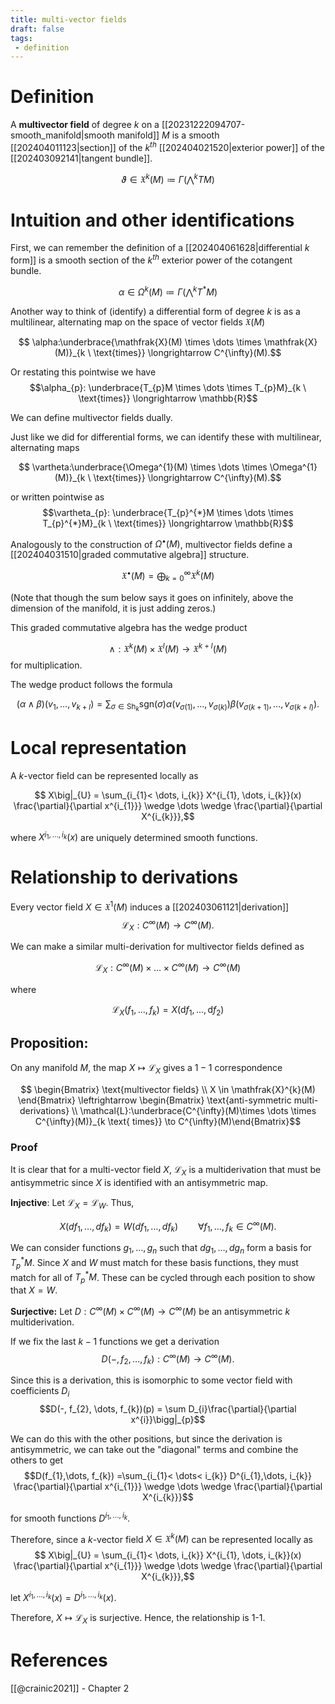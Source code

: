 ```yaml
---
title: multi-vector fields
draft: false
tags:
 - definition
---
```

# Definition
A **multivector field** of degree $k$ on a [[20231222094707-smooth_manifold|smooth manifold]] $M$ is a smooth [[202404011123|section]] of the $k^{th}$ [[202404021520|exterior power]] of the [[202403092141|tangent bundle]].

$$ \vartheta \in \mathfrak{X}^{k}(M) \coloneq \Gamma\bigg(\bigwedge^{k}TM\bigg)$$

# Intuition and other identifications
First, we can remember the definition of a [[202404061628|differential $k$ form]] is a smooth section of the $k^{th}$ exterior power of the cotangent bundle.

$$\alpha \in \Omega^{k}(M) \coloneq \Gamma\bigg(\bigwedge^{k}T^{*}M\bigg)$$

Another way to think of (identify) a differential form of degree $k$ is as a multilinear, alternating map on the space of vector fields $\mathfrak{X}(M)$

$$ \alpha:\underbrace{\mathfrak{X}(M) \times \dots \times \mathfrak{X}(M)}_{k \ \text{times}} \longrightarrow C^{\infty}(M).$$

Or restating this pointwise we have
$$\alpha_{p}: \underbrace{T_{p}M \times \dots \times T_{p}M}_{k \ \text{times}} \longrightarrow \mathbb{R}$$

We can define multivector fields dually.

Just like we did for differential forms, we can identify these with multilinear, alternating maps

$$ \vartheta:\underbrace{\Omega^{1}(M) \times \dots \times \Omega^{1}(M)}_{k \ \text{times}} \longrightarrow C^{\infty}(M).$$

or written pointwise as
$$\vartheta_{p}: \underbrace{T_{p}^{*}M \times \dots \times T_{p}^{*}M}_{k \ \text{times}} \longrightarrow \mathbb{R}$$

Analogously to the construction of $\Omega^{\bullet}(M)$, multivector fields define a [[202404031510|graded commutative algebra]] structure. 

$$ \mathfrak{X}^{\bullet}(M) = \bigoplus_{k=0}^{\infty}\mathfrak{X}^{k}(M)$$

(Note that though the sum below says it goes on infinitely, above the dimension of the manifold, it is just adding zeros.)

This graded commutative algebra has the wedge product 

$$ \wedge: \mathfrak{X}^{k}(M) \times \mathfrak{X}^{l}(M) \longrightarrow \mathfrak{X}^{k+l}(M)$$
for multiplication.

The wedge product follows the formula

$$ (\alpha \wedge \beta)(v_{1}, \dots, v_{k+l}) = \sum_{\sigma \in \text{Sh}_{k}} \text{sgn}(\sigma) \alpha(v_{\sigma(1)}, \dots, v_{\sigma(k)})\beta(v_{\sigma(k+1)}, \dots, v_{\sigma(k+l)}).$$

# Local representation
A $k$-vector field can be represented locally as 

$$ X\big|_{U} = \sum_{i_{1}< \dots, i_{k}} X^{i_{1}, \dots, i_{k}}(x) \frac{\partial}{\partial x^{i_{1}}} \wedge \dots \wedge \frac{\partial}{\partial X^{i_{k}}},$$

where $X^{i_{1}, \dots, i_{k}}(x)$ are uniquely determined smooth functions. 

# Relationship to derivations
Every vector field $X \in \mathfrak{X}^{1}(M)$ induces a [[202403061121|derivation]]
$$ \mathcal{L}_{X}:C^{\infty}(M) \to C^{\infty}(M).$$

We can make a similar multi-derivation for multivector fields defined as

$$ \mathcal{L}_{X}:C^{\infty}(M) \times \dots \times C^{\infty}(M) \longrightarrow C^{\infty}(M)$$

where

$$ \mathcal{L}_{X}(f_{1}, \dots, f_{k}) = X(\text{d} f_{1}, \dots, \text{d}f_{2})$$
## Proposition:
On any manifold $M$, the map $X \mapsto \mathcal{L}_{X}$ gives a $1-1$ correspondence
  
$$ \begin{Bmatrix} \text{multivector fields} \\ X \in \mathfrak{X}^{k}(M) \end{Bmatrix}
\leftrightarrow \begin{Bmatrix} \text{anti-symmetric multi-derivations} \\ \mathcal{L}:\underbrace{C^{\infty}(M)\times \dots \times C^{\infty}(M)}_{k \text{ times}} \to C^{\infty}(M)\end{Bmatrix}$$

### Proof
It is clear that for a multi-vector field $X$, $\mathcal{L}_{X}$ is a multiderivation that must be antisymmetric since $X$ is identified with an antisymmetric map.

__Injective__: Let $\mathcal{L}_{X} = \mathcal{L}_{W}$.
Thus,

$$X(df_{1}, \dots, df_{k}) = W(df_{1}, \dots, df_{k}) \qquad \forall f_{1}, \dots, f_{k} \in C^{\infty}(M).$$

We can consider functions $g_{1}, \dots, g_{n}$ such that $dg_{1},\dots, dg_{n}$ form a basis for $T_{p}^{*}M$.
Since $X$ and $W$ must match for these basis functions, they must match for all of $T_{p}^{*}M$.
These can be cycled through each position to show that $X = W$.

__Surjective:__ Let $D:C^{\infty}(M) \times C^{\infty}(M) \to C^{\infty}(M)$ be an antisymmetric $k$ multiderivation.

If we fix the last $k-1$ functions we get a derivation
$$ D(-, f_{2}, \dots, f_{k}):C^{\infty}(M) \longrightarrow C^{\infty}(M).$$

Since this is a derivation, this is isomorphic to some vector field with coefficients $D_{i}$
$$D(-, f_{2}, \dots, f_{k})(p) = \sum D_{i}\frac{\partial}{\partial x^{i}}\bigg|_{p}$$

We can do this with the other positions, but since the derivation is antisymmetric, we can take out the "diagonal" terms and combine the others to get
$$D(f_{1},\dots, f_{k}) =\sum_{i_{1}< \dots< i_{k}} D^{i_{1},\dots, i_{k}} \frac{\partial}{\partial x^{i_{1}}} \wedge \dots \wedge \frac{\partial}{\partial X^{i_{k}}}$$

for smooth functions $D^{i_{1}, \dots, i_{k}}$.

Therefore, since a $k$-vector field $X \in \mathfrak{X}^{k}(M)$ can be represented locally as
$$ X\big|_{U} = \sum_{i_{1}< \dots, i_{k}} X^{i_{1}, \dots, i_{k}}(x) \frac{\partial}{\partial x^{i_{1}}} \wedge \dots \wedge \frac{\partial}{\partial X^{i_{k}}},$$

let $X^{i_{1}, \dots, i_{k}}(x) = D^{i_{1},\dots, i_{k}}(x)$.

Therefore, $X \mapsto \mathcal{L}_{X}$ is surjective.
Hence, the relationship is 1-1.

# References
[[@crainic2021]] - Chapter 2